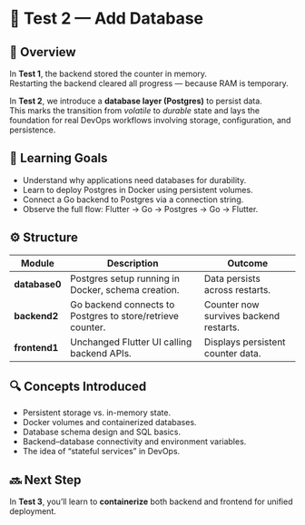 # 🧩 Test 2 — Add Database

## 🧠 Overview

In **Test 1**, the backend stored the counter in memory.  
Restarting the backend cleared all progress — because RAM is temporary.

In **Test 2**, we introduce a **database layer (Postgres)** to persist data.  
This marks the transition from _volatile_ to _durable_ state and lays the foundation for real DevOps workflows involving storage, configuration, and persistence.

## 🎯 Learning Goals

- Understand why applications need databases for durability.
- Learn to deploy Postgres in Docker using persistent volumes.
- Connect a Go backend to Postgres via a connection string.
- Observe the full flow: Flutter → Go → Postgres → Go → Flutter.

## ⚙️ Structure

| Module        | Description                                                | Outcome                                |
| ------------- | ---------------------------------------------------------- | -------------------------------------- |
| **database0** | Postgres setup running in Docker, schema creation.         | Data persists across restarts.         |
| **backend2**  | Go backend connects to Postgres to store/retrieve counter. | Counter now survives backend restarts. |
| **frontend1** | Unchanged Flutter UI calling backend APIs.                 | Displays persistent counter data.      |

## 🔍 Concepts Introduced

- Persistent storage vs. in-memory state.
- Docker volumes and containerized databases.
- Database schema design and SQL basics.
- Backend–database connectivity and environment variables.
- The idea of “stateful services” in DevOps.

## 🔜 Next Step

In **Test 3**, you’ll learn to **containerize** both backend and frontend for unified deployment.
